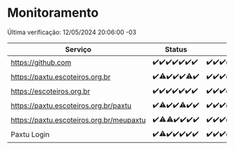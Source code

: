 # Monitoramento

Última verificação: 12/05/2024 20:06:00 -03

|Serviço|Status|Últimas 24h|
|---|---|---|
|https://github.com|<span title="2024-05-05: OK=24">✔️</span><span title="2024-05-06: OK=24">✔️</span><span title="2024-05-07: OK=24">✔️</span><span title="2024-05-08: OK=24">✔️</span><span title="2024-05-09: OK=24">✔️</span><span title="2024-05-10: OK=24">✔️</span><span title="2024-05-11: OK=23">✔️</span>|<span title="11/05/2024 20:06:00 -03 : 200">✔️</span><span title="11/05/2024 21:34:00 -03 : 200">✔️</span><span title="11/05/2024 22:53:00 -03 : 200">✔️</span><span title="11/05/2024 23:22:00 -03 : 200">✔️</span><span title="12/05/2024 00:07:00 -03 : 200">✔️</span><span title="12/05/2024 01:08:00 -03 : 200">✔️</span><span title="12/05/2024 02:06:00 -03 : 200">✔️</span><span title="12/05/2024 03:09:00 -03 : 200">✔️</span><span title="12/05/2024 04:04:00 -03 : 200">✔️</span><span title="12/05/2024 05:09:00 -03 : 200">✔️</span><span title="12/05/2024 06:06:00 -03 : 200">✔️</span><span title="12/05/2024 07:06:00 -03 : 200">✔️</span><span title="12/05/2024 08:05:00 -03 : 200">✔️</span><span title="12/05/2024 09:11:00 -03 : 200">✔️</span><span title="12/05/2024 10:05:00 -03 : 200">✔️</span><span title="12/05/2024 11:06:00 -03 : 200">✔️</span><span title="12/05/2024 12:04:00 -03 : 200">✔️</span><span title="12/05/2024 13:07:00 -03 : 200">✔️</span><span title="12/05/2024 14:03:00 -03 : 200">✔️</span><span title="12/05/2024 15:08:00 -03 : 200">✔️</span><span title="12/05/2024 16:03:00 -03 : 200">✔️</span><span title="12/05/2024 17:06:00 -03 : 200">✔️</span><span title="12/05/2024 18:05:00 -03 : 200">✔️</span><span title="12/05/2024 19:04:00 -03 : 200">✔️</span><span title="12/05/2024 20:06:00 -03 : 200">✔️</span>|
|https://paxtu.escoteiros.org.br|<span title="2024-05-05: OK=24">✔️</span><span title="2024-05-06: OK=23, Falhas=1">⚠️</span><span title="2024-05-07: OK=24">✔️</span><span title="2024-05-08: OK=24">✔️</span><span title="2024-05-09: OK=24">✔️</span><span title="2024-05-10: OK=23, Falhas=1">⚠️</span><span title="2024-05-11: OK=23">✔️</span>|<span title="11/05/2024 20:06:00 -03 : 200">✔️</span><span title="11/05/2024 21:34:00 -03 : 200">✔️</span><span title="11/05/2024 22:53:00 -03 : 200">✔️</span><span title="11/05/2024 23:22:00 -03 : 200">✔️</span><span title="12/05/2024 00:07:00 -03 : 200">✔️</span><span title="12/05/2024 01:08:00 -03 : 200">✔️</span><span title="12/05/2024 02:06:00 -03 : 200">✔️</span><span title="12/05/2024 03:09:00 -03 : 200">✔️</span><span title="12/05/2024 04:04:00 -03 : 200">✔️</span><span title="12/05/2024 05:09:00 -03 : 200">✔️</span><span title="12/05/2024 06:06:00 -03 : 200">✔️</span><span title="12/05/2024 07:06:00 -03 : 200">✔️</span><span title="12/05/2024 08:05:00 -03 : 200">✔️</span><span title="12/05/2024 09:11:00 -03 : 200">✔️</span><span title="12/05/2024 10:05:00 -03 : 200">✔️</span><span title="12/05/2024 11:06:00 -03 : 200">✔️</span><span title="12/05/2024 12:04:00 -03 : 200">✔️</span><span title="12/05/2024 13:07:00 -03 : 200">✔️</span><span title="12/05/2024 14:03:00 -03 : 200">✔️</span><span title="12/05/2024 15:08:00 -03 : 200">✔️</span><span title="12/05/2024 16:03:00 -03 : 200">✔️</span><span title="12/05/2024 17:06:00 -03 : 200">✔️</span><span title="12/05/2024 18:05:00 -03 : 200">✔️</span><span title="12/05/2024 19:04:00 -03 : 200">✔️</span><span title="12/05/2024 20:06:00 -03 : 200">✔️</span>|
|https://escoteiros.org.br|<span title="2024-05-05: OK=24">✔️</span><span title="2024-05-06: OK=24">✔️</span><span title="2024-05-07: OK=24">✔️</span><span title="2024-05-08: OK=24">✔️</span><span title="2024-05-09: OK=24">✔️</span><span title="2024-05-10: OK=24">✔️</span><span title="2024-05-11: OK=23">✔️</span>|<span title="11/05/2024 20:06:00 -03 : 200">✔️</span><span title="11/05/2024 21:34:00 -03 : 200">✔️</span><span title="11/05/2024 22:53:00 -03 : 200">✔️</span><span title="11/05/2024 23:22:00 -03 : 200">✔️</span><span title="12/05/2024 00:07:00 -03 : 200">✔️</span><span title="12/05/2024 01:08:00 -03 : 200">✔️</span><span title="12/05/2024 02:06:00 -03 : 200">✔️</span><span title="12/05/2024 03:09:00 -03 : 200">✔️</span><span title="12/05/2024 04:04:00 -03 : 200">✔️</span><span title="12/05/2024 05:09:00 -03 : 200">✔️</span><span title="12/05/2024 06:06:00 -03 : 200">✔️</span><span title="12/05/2024 07:06:00 -03 : 200">✔️</span><span title="12/05/2024 08:05:00 -03 : 200">✔️</span><span title="12/05/2024 09:11:00 -03 : 200">✔️</span><span title="12/05/2024 10:05:00 -03 : 200">✔️</span><span title="12/05/2024 11:06:00 -03 : 200">✔️</span><span title="12/05/2024 12:04:00 -03 : 200">✔️</span><span title="12/05/2024 13:07:00 -03 : 200">✔️</span><span title="12/05/2024 14:03:00 -03 : 200">✔️</span><span title="12/05/2024 15:08:00 -03 : 200">✔️</span><span title="12/05/2024 16:03:00 -03 : 200">✔️</span><span title="12/05/2024 17:06:00 -03 : 200">✔️</span><span title="12/05/2024 18:05:00 -03 : 200">✔️</span><span title="12/05/2024 19:04:00 -03 : 200">✔️</span><span title="12/05/2024 20:06:00 -03 : 200">✔️</span>|
|https://paxtu.escoteiros.org.br/paxtu|<span title="2024-05-05: OK=24">✔️</span><span title="2024-05-06: OK=23, Falhas=1">⚠️</span><span title="2024-05-07: OK=24">✔️</span><span title="2024-05-08: OK=24">✔️</span><span title="2024-05-09: OK=23, Falhas=1">⚠️</span><span title="2024-05-10: OK=24">✔️</span><span title="2024-05-11: OK=23">✔️</span>|<span title="11/05/2024 20:06:00 -03 : 200">✔️</span><span title="11/05/2024 21:34:00 -03 : 200">✔️</span><span title="11/05/2024 22:53:00 -03 : 200">✔️</span><span title="11/05/2024 23:22:00 -03 : 200">✔️</span><span title="12/05/2024 00:07:00 -03 : 200">✔️</span><span title="12/05/2024 01:08:00 -03 : 200">✔️</span><span title="12/05/2024 02:06:00 -03 : 200">✔️</span><span title="12/05/2024 03:09:00 -03 : 200">✔️</span><span title="12/05/2024 04:04:00 -03 : 200">✔️</span><span title="12/05/2024 05:09:00 -03 : 200">✔️</span><span title="12/05/2024 06:06:00 -03 : 200">✔️</span><span title="12/05/2024 07:06:00 -03 : 200">✔️</span><span title="12/05/2024 08:05:00 -03 : 200">✔️</span><span title="12/05/2024 09:11:00 -03 : 200">✔️</span><span title="12/05/2024 10:05:00 -03 : 200">✔️</span><span title="12/05/2024 11:06:00 -03 : 200">✔️</span><span title="12/05/2024 12:04:00 -03 : 200">✔️</span><span title="12/05/2024 13:07:00 -03 : 200">✔️</span><span title="12/05/2024 14:03:00 -03 : 200">✔️</span><span title="12/05/2024 15:08:00 -03 : 200">✔️</span><span title="12/05/2024 16:03:00 -03 : 200">✔️</span><span title="12/05/2024 17:06:00 -03 : 200">✔️</span><span title="12/05/2024 18:05:00 -03 : 200">✔️</span><span title="12/05/2024 19:04:00 -03 : 200">✔️</span><span title="12/05/2024 20:06:00 -03 : 200">✔️</span>|
|https://paxtu.escoteiros.org.br/meupaxtu|<span title="2024-05-05: OK=24">✔️</span><span title="2024-05-06: OK=23, Falhas=1">⚠️</span><span title="2024-05-07: OK=23, Falhas=1">⚠️</span><span title="2024-05-08: OK=24">✔️</span><span title="2024-05-09: OK=24">✔️</span><span title="2024-05-10: OK=24">✔️</span><span title="2024-05-11: OK=23">✔️</span>|<span title="11/05/2024 20:06:00 -03 : 200">✔️</span><span title="11/05/2024 21:34:00 -03 : 200">✔️</span><span title="11/05/2024 22:53:00 -03 : 200">✔️</span><span title="11/05/2024 23:22:00 -03 : 200">✔️</span><span title="12/05/2024 00:07:00 -03 : 200">✔️</span><span title="12/05/2024 01:08:00 -03 : 200">✔️</span><span title="12/05/2024 02:06:00 -03 : 200">✔️</span><span title="12/05/2024 03:09:00 -03 : 200">✔️</span><span title="12/05/2024 04:04:00 -03 : 200">✔️</span><span title="12/05/2024 05:09:00 -03 : 200">✔️</span><span title="12/05/2024 06:06:00 -03 : 200">✔️</span><span title="12/05/2024 07:06:00 -03 : 200">✔️</span><span title="12/05/2024 08:05:00 -03 : 200">✔️</span><span title="12/05/2024 09:11:00 -03 : 200">✔️</span><span title="12/05/2024 10:05:00 -03 : 200">✔️</span><span title="12/05/2024 11:06:00 -03 : 200">✔️</span><span title="12/05/2024 12:04:00 -03 : 200">✔️</span><span title="12/05/2024 13:07:00 -03 : 200">✔️</span><span title="12/05/2024 14:03:00 -03 : 200">✔️</span><span title="12/05/2024 15:08:00 -03 : 200">✔️</span><span title="12/05/2024 16:03:00 -03 : 200">✔️</span><span title="12/05/2024 17:06:00 -03 : 200">✔️</span><span title="12/05/2024 18:05:00 -03 : 200">✔️</span><span title="12/05/2024 19:04:00 -03 : 200">✔️</span><span title="12/05/2024 20:06:00 -03 : 200">✔️</span>|
|Paxtu Login|<span title="2024-05-05: OK=24">✔️</span><span title="2024-05-06: OK=23, Falhas=1">⚠️</span><span title="2024-05-07: OK=24">✔️</span><span title="2024-05-08: OK=24">✔️</span><span title="2024-05-09: OK=24">✔️</span><span title="2024-05-10: OK=24">✔️</span><span title="2024-05-11: OK=23">✔️</span>|<span title="11/05/2024 20:06:00 -03 : 200">✔️</span><span title="11/05/2024 21:34:00 -03 : 200">✔️</span><span title="11/05/2024 22:53:00 -03 : 200">✔️</span><span title="11/05/2024 23:22:00 -03 : 200">✔️</span><span title="12/05/2024 00:07:00 -03 : 200">✔️</span><span title="12/05/2024 01:08:00 -03 : 200">✔️</span><span title="12/05/2024 02:06:00 -03 : 200">✔️</span><span title="12/05/2024 03:09:00 -03 : 200">✔️</span><span title="12/05/2024 04:04:00 -03 : 200">✔️</span><span title="12/05/2024 05:09:00 -03 : 200">✔️</span><span title="12/05/2024 06:06:00 -03 : 200">✔️</span><span title="12/05/2024 07:06:00 -03 : 200">✔️</span><span title="12/05/2024 08:05:00 -03 : 200">✔️</span><span title="12/05/2024 09:11:00 -03 : 200">✔️</span><span title="12/05/2024 10:05:00 -03 : 200">✔️</span><span title="12/05/2024 11:06:00 -03 : 200">✔️</span><span title="12/05/2024 12:04:00 -03 : 200">✔️</span><span title="12/05/2024 13:07:00 -03 : 200">✔️</span><span title="12/05/2024 14:03:00 -03 : 200">✔️</span><span title="12/05/2024 15:09:00 -03 : 200">✔️</span><span title="12/05/2024 16:03:00 -03 : 200">✔️</span><span title="12/05/2024 17:06:00 -03 : 200">✔️</span><span title="12/05/2024 18:05:00 -03 : 200">✔️</span><span title="12/05/2024 19:04:00 -03 : 200">✔️</span><span title="12/05/2024 20:06:00 -03 : 200">✔️</span>|
